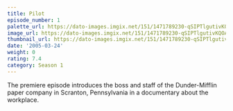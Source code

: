 ```yaml
---
title: Pilot
episode_number: 1
palette_url: https://dato-images.imgix.net/151/1471789230-qSIPTlgutivKQOAXO5DlgUPtOIn.jpg?ixlib=rb-1.1.0&ch=DPR%2CWidth&auto=enhance&palette=json
image_url: https://dato-images.imgix.net/151/1471789230-qSIPTlgutivKQOAXO5DlgUPtOIn.jpg?ixlib=rb-1.1.0&ch=DPR%2CWidth&auto=compress%2Cformat&w=500
thumbnail_url: https://dato-images.imgix.net/151/1471789230-qSIPTlgutivKQOAXO5DlgUPtOIn.jpg?ixlib=rb-1.1.0&ch=DPR%2CWidth&auto=enhance&w=500&h=280&fit=crop&fm=jpg
date: '2005-03-24'
weight: 0
rating: 7.4
category: Season 1
---
```


The premiere episode introduces the boss and staff of the Dunder-Mifflin paper company in Scranton, Pennsylvania in a documentary about the workplace.